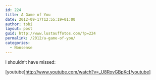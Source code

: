 ```yaml
---
id: 224
title: A Game of You
date: 2012-09-17T12:55:19+01:00
author: tobi
layout: post
guid: http://www.lustauffotos.com/?p=224
permalink: /2012/a-game-of-you/
categories:
  - Nonsense
---
```

I shouldn&#8217;t have missed:

[youtube]<http://www.youtube.com/watch?v=_U8RovGBpKc[/youtube]>